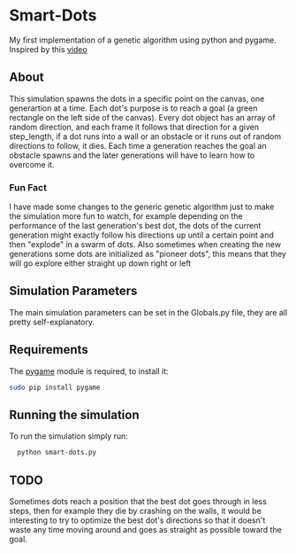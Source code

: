 # Smart-Dots
My first implementation of a genetic algorithm using python and pygame. Inspired by this [video](https://youtu.be/BOZfhUcNiqk)

## About

This simulation spawns the dots in a specific point on the canvas, one generartion at a time. Each dot's purpose is to reach a goal (a green rectangle on the left side of the canvas). Every dot object has an array of random direction, and each frame it follows that direction for a given step_length, if a dot runs into a wall or an obstacle or it runs out of random directions to follow, it dies. Each time a generation reaches the goal an obstacle spawns and the later generations will have to learn how to overcome it.

### Fun Fact

I have made some changes to the generic genetic algorithm just to make the simulation more fun to watch, for example depending on the performance of the last generation's best dot, the dots of the current generation might exactly follow his directions up until a certain point and then "explode" in a swarm of dots. Also sometimes when creating the new generations some dots are initialized as "pioneer dots", this means that they will go explore either straight up down right or left

## Simulation Parameters

The main simulation parameters can be set in the Globals.py file, they are all pretty self-explanatory.

## Requirements

The [pygame](https://www.pygame.org) module is required, to install it:

  ```bash
  sudo pip install pygame
  ```

## Running the simulation

To run the simulation simply run:

```bash
  python smart-dots.py
  ```

## TODO

Sometimes dots reach a position that the best dot goes through in less steps, then for example they die by crashing on the walls, it would be interesting to try to optimize the best dot's directions so that it doesn't waste any time moving around and goes as straight as possible toward the goal.
